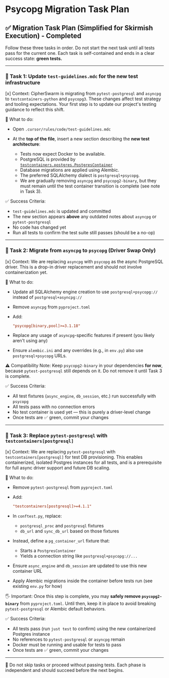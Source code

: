# Psycopg Migration Task Plan

## ✅ Migration Task Plan (Simplified for Skirmish Execution) - Completed

Follow these three tasks in order. Do not start the next task until all tests pass for the current one. Each task is self-contained and ends in a clear success state: **green tests.**

---

### 🧪 Task 1: Update `test-guidelines.mdc` for the new test infrastructure

[x] Context:
CipherSwarm is migrating from `pytest-postgresql` and `asyncpg` to `testcontainers-python` and `psycopg3`. These changes affect test strategy and tooling expectations. Your first step is to update our project's testing guidance to reflect this shift.

🔧 What to do:

- Open `.cursor/rules/code/test-guidelines.mdc`
- At the **top of the file**, insert a new section describing the **new test architecture**:

  - Tests now expect Docker to be available.
  - PostgreSQL is provided by [`testcontainers.postgres.PostgresContainer`](https://testcontainers-python.readthedocs.io/en/latest/modules/postgres.html)
  - Database migrations are applied using Alembic.
  - The preferred SQLAlchemy dialect is `postgresql+psycopg`.
  - We are gradually removing `asyncpg` and `psycopg2-binary`, but they must remain until the test container transition is complete (see note in Task 3).

✅ Success Criteria:

- `test-guidelines.mdc` is updated and committed
- The new section appears **above** any outdated notes about `asyncpg` or `pytest-postgresql`
- No code has changed yet
- Run all tests to confirm the test suite still passes (should be a no-op)

---

### 🐘 Task 2: Migrate from `asyncpg` to `psycopg` (Driver Swap Only)

[x] Context:
We are replacing `asyncpg` with `psycopg` as the async PostgreSQL driver. This is a drop-in driver replacement and should not involve containerization yet.

🔧 What to do:

- Update all SQLAlchemy engine creation to use `postgresql+psycopg://` instead of `postgresql+asyncpg://`
- Remove `asyncpg` from `pyproject.toml`
- Add:

    ```toml
    "psycopg[binary,pool]>=3.1.18"
    ```

- Replace any usage of `asyncpg`-specific features if present (you likely aren't using any)
- Ensure `alembic.ini` and any overrides (e.g., in `env.py`) also use `postgresql+psycopg` URLs.

⚠️ Compatibility Note:
Keep `psycopg2-binary` in your dependencies **for now**, because `pytest-postgresql` still depends on it. Do not remove it until Task 3 is complete.

✅ Success Criteria:

- All test fixtures (`async_engine`, `db_session`, etc.) run successfully with `psycopg`
- All tests pass with no connection errors
- No test container is used yet — this is purely a driver-level change
- Once tests are ✅ green, commit your changes

---

### 🧪 Task 3: Replace `pytest-postgresql` with `testcontainers[postgresql]`

[x] Context:
We are replacing `pytest-postgresql` with `testcontainers[postgresql]` for test DB provisioning. This enables containerized, isolated Postgres instances for all tests, and is a prerequisite for full async driver support and future DB scaling.

🔧 What to do:

- Remove `pytest-postgresql` from `pyproject.toml`
- Add:

    ```toml
    "testcontainers[postgresql]>=4.1.1"
    ```

- In `conftest.py`, replace:

  - `postgresql_proc` and `postgresql` fixtures
  - `db_url` and `sync_db_url` based on those fixtures

- Instead, define a `pg_container_url` fixture that:

  - Starts a `PostgresContainer`
  - Yields a connection string like `postgresql+psycopg://...`

- Ensure `async_engine` and `db_session` are updated to use this new container URL
- Apply Alembic migrations inside the container before tests run (see existing `env.py` for how)

🖐 Important:
Once this step is complete, you may **safely remove `psycopg2-binary`** from `pyproject.toml`. Until then, keep it in place to avoid breaking `pytest-postgresql` or Alembic default behaviors.

✅ Success Criteria:

- All tests pass (run `just test` to confirm) using the new containerized Postgres instance
- No references to `pytest-postgresql` or `asyncpg` remain
- Docker must be running and usable for tests to pass
- Once tests are ✅ green, commit your changes

---

🛑 Do not skip tasks or proceed without passing tests. Each phase is independent and should succeed before the next begins.
